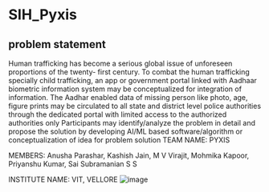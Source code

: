 # SIH_Pyxis
## problem statement 
Human trafficking has become a serious global issue of unforeseen proportions of the twenty- first century. To combat the human trafficking specially child trafficking, an app or government portal linked with Aadhaar biometric information system may be conceptualized for integration of information. The Aadhar enabled data of missing person like photo, age, figure prints may be circulated to all state and district level police authorities through the dedicated portal with limited access to the authorized authorities only Participants may identify/analyze the problem in detail and propose the solution by developing AI/ML based software/algorithm or conceptualization of idea for problem solution
TEAM NAME: PYXIS

MEMBERS: Anusha Parashar, Kashish Jain, M V Virajit,
		   Mohmika Kapoor, Priyanshu Kumar, 
                    Sai Subramanian S S

INSTITUTE NAME: VIT, VELLORE
![image](https://github.com/anewsha/SIH_Pyxis/assets/96635875/3f849180-00bc-478e-92ca-3f1fe9612331)



